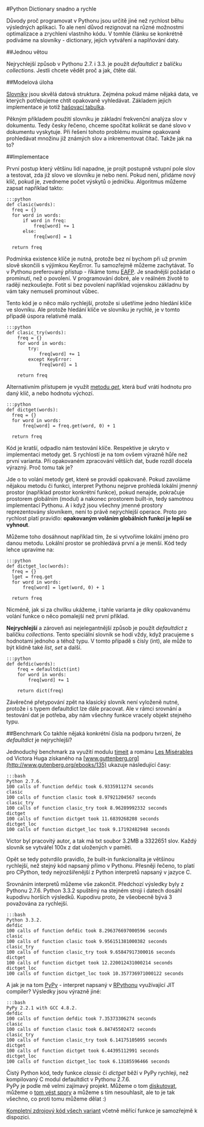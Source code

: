 #Python Dictionary snadno a rychle

Důvody proč programovat v Pythonu jsou určitě jiné než rychlost běhu výsledných aplikaci.
To ale není důvod rezignovat na různé možnostmi optimalizace a zrychlení vlastního kódu. V tomhle článku se konkrétně podíváme na slovníky -
dictionary, jejich vytváření a naplňování daty.

##Jednou větou

Nejrychlejší způsob v Pythonu 2.7. i 3.3. je použít _defaultdict_ z balíčku _collections_. Jestli chcete vědět proč a jak,
čtěte dál.

##Modelová úloha

[Slovníky](http://docs.python.org/2/library/stdtypes.html#dict) jsou skvělá datová struktura.
Zejména pokud máme nějaká data, ve kterých potřebujeme
chtít opakovaně vyhledávat. Základem jejich implementace je totiž [hašovací tabulka](http://cs.wikipedia.org/wiki/Ha%C5%A1ovac%C3%AD_tabulka).

Pěkným příkladem použití slovníku je základní frekvenční analýza slov
v dokumentu. Tedy česky řečeno, chceme spočítat kolikrát se dané slovo v dokumentu
vyskytuje. Při řešení tohoto problému musíme opakovaně prohledávat množinu již známých slov a inkrementovat čítač. Takže jak na to?

##Implementace

První postup který většinu lidí napadne, je projít postupně vstupní pole slov a testovat, zda již slovo ve slovníku je nebo není.
Pokud není, přidáme nový klíč, pokud je, zvedneme počet výskytů o jedničku. Algoritmus můžeme zapsat
například takto:

    :::python
    def clasic(words):
      freq = {}
      for word in words:
          if word in freq:
              freq[word] += 1
          else:
              freq[word] = 1

      return freq

Podmínka existence klíče je nutná, protože bez ní bychom při už prvním slově skončili s výjimkou KeyError.
Tu samozřejmě můžeme zachytávat. To v Pythonu preferovaný přístup - říkáme tomu
[EAFP](http://docs.python.org/2/glossary.html). Je snadnější požádat o prominutí,
než o povolení. V programování dobré, ale v reálném životě to raději nezkoušejte. 
Fotit si bez povolení například vojenskou základnu by vám taky nemuseli prominout vůbec.

Tento kód je o
něco málo rychlejší, protože si ušetříme jedno hledání klíče ve slovníku. Ale protože hledání klíče
ve slovníku je rychlé, je v tomto případě úspora relativně malá.
    
    :::python
    def clasic_try(words):
        freq = {}
        for word in words:
            try:
                freq[word] += 1
            except KeyError:
                freq[word] = 1

        return freq   

Alternativním přístupem je využít [metodu _get_](http://docs.python.org/2/library/stdtypes.html#dict),
která buď vrátí hodnotu pro daný klíč, a nebo hodnotu výchozí.

    :::python
    def dictget(words):
      freq = {}
      for word in words:
          freq[word] = freq.get(word, 0) + 1

      return freq

Kód je kratší, odpadlo nám testování klíče. Respektive je ukryto v implementaci metody get. S
rychlostí je na tom ovšem výrazně hůře než první varianta. Při opakovaném zpracování větších dat,
bude rozdíl docela výrazný. Proč tomu tak je?

Jde o to volání metody get, které se provádí opakovaně. Pokud zavoláme nějakou metodu či funkci, interpret Pythonu
nejprve prohledá lokální jmenný prostor (například prostor konkrétní funkce), pokud nenajde, pokračuje prostorem globálním (modul)
a nakonec prostorem built-in, tedy samotnou implementací Pythonu. A i když jsou všechny jmenné prostory reprezentovány slovníkem, není to právě
nejrychlejší operace. Proto pro rychlost platí pravidlo: **opakovaným voláním globálních funkcí
 je lepší se vyhnout**. 

 Můžeme toho dosáhnout například tím, že si vytvoříme lokální jméno pro danou metodu.
Lokální prostor se prohledává první a je menší. Kód tedy lehce upravíme na:


    :::python
    def dictget_loc(words):
      freq = {}
      lget = freq.get
      for word in words:
          freq[word] = lget(word, 0) + 1

      return freq

Nicméně, jak si za chvilku ukážeme, i tahle varianta je díky opakovanému volání funkce o něco
pomalejší než první příklad. 

**Nejrychlejší** a zároveň asi nejelegantnější způsob je použít
 _defaultdict_ z balíčku _collections_. Tento speciální slovník se hodí vždy, když pracujeme s
hodnotami jednoho a téhož typu. V tomto případě s čísly (int), ale může to být klidně také _list_, _set_ a
další.

    :::python        
    def defdic(words):
        freq = defaultdict(int)
        for word in words:
            freq[word] += 1

        return dict(freq)

Závěrečné přetypování zpět na klasický slovník není vyloženě nutné, protože i s typem defaultdict
lze dále pracovat. Ale v rámci srovnání a testování dat je potřeba, aby nám
všechny funkce vracely objekt stejného typu.

##Benchmark
Co takhle nějaká konkrétní čísla na podporu tvrzení, že _defaultdict_ je nejrychlejší? 

Jednoduchý
benchmark za využití modulu [timeit](http://docs.python.org/2/library/timeit.html) a románu
[Les Misérables](http://en.wikipedia.org/wiki/Les_Mis%C3%A9rables) od Victora Huga získaného na [www.guttenberg.org](http://www.gutenberg.org/ebooks/135) ukazuje následující časy:

    :::bash
    Python 2.7.6.
    100 calls of function defdic took 6.9335911274 seconds
    clasic
    100 calls of function clasic took 8.97921204567 seconds
    clasic_try
    100 calls of function clasic_try took 8.96289992332 seconds
    dictget
    100 calls of function dictget took 11.6839268208 seconds
    dictget_loc
    100 calls of function dictget_loc took 9.17192482948 seconds

Victor byl pracovitý autor, a tak má txt soubor 3.2MB a 3322651 slov. Každý slovník se vytvářel 100x z dat uložených v paměti.

Opět se tedy potvrdilo pravidlo, že built-in funkcionalita je většinou rychlejší, než stejný kód napsaný přímo v Pythonu. Přesněji řečeno, to platí pro CPython, tedy nejrozšířenější z Python interpretů napsaný v jazyce C. 

Srovnáním interpretů můžeme vše zakončit. Předchozí výsledky byly z Pythonu 2.7.6. Python 3.3.2 spuštěný na stejném stroji i datech dosáhl kupodivu horších výsledků. Kupodivu proto, že všeobecně bývá 3 považována za rychlejší.
        
    :::bash
    Python 3.3.2.
    defdic
    100 calls of function defdic took 8.296376697000596 seconds
    clasic
    100 calls of function clasic took 9.956151381000382 seconds
    clasic_try
    100 calls of function clasic_try took 9.65847917300016 seconds
    dictget
    100 calls of function dictget took 12.220012431000214 seconds
    dictget_loc
    100 calls of function dictget_loc took 10.357736971000122 seconds


A jak je na tom [PyPy](http://pypy.org/) - interpret napsaný v [RPythonu](https://code.google.com/p/rpython/) využívající JIT compiler? Výsledky jsou výrazně jiné:

    :::bash
    PyPy 2.2.1 with GCC 4.8.2.
    defdic
    100 calls of function defdic took 7.35373306274 seconds
    clasic
    100 calls of function clasic took 6.84745502472 seconds
    clasic_try
    100 calls of function clasic_try took 6.14175105095 seconds
    dictget
    100 calls of function dictget took 6.44395112991 seconds
    dictget_loc
    100 calls of function dictget_loc took 6.13185596466 seconds

Čistý Python kód, tedy funkce _classic_ či _dictget_ běží v PyPy rychleji, než kompilovaný C modul defaultdict v Pythonu 2.7.6.  
PyPy je podle mě velmi zajímavý projekt. Můžeme o tom [diskutovat](http://stackoverflow.com/questions/18946662/why-shouldnt-i-use-pypy-over-cpython-if-pypy-is-6-3-times-faster), můžeme o [tom vést spory](http://stackoverflow.com/questions/2970108/pypy-what-is-all-the-buzz-about) a můžeme s tím nesouhlasit, ale to je tak všechno, co proti tomu můžeme dělat :)

[Kompletní zdrojový kód všech variant](https://gist.github.com/jirivrany/8704099) včetně měřící funkce je samozřejmě k dispozici.
    




        

      

